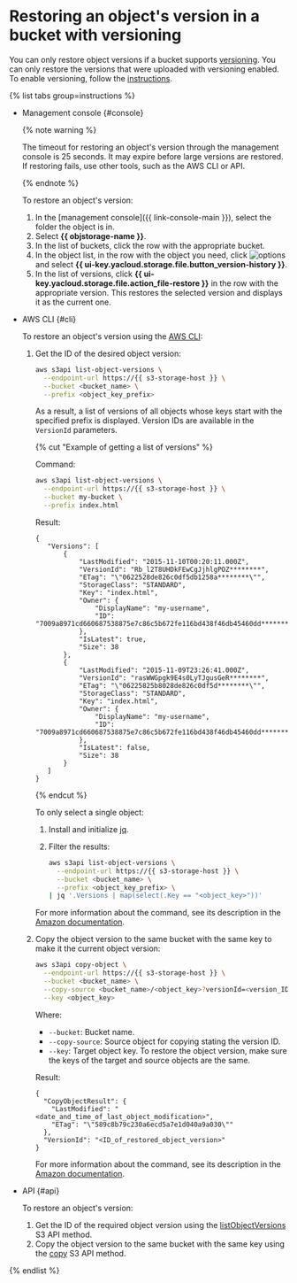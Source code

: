 # Restoring an object's version in a bucket with versioning

You can only restore object versions if a bucket supports [versioning](../../concepts/versioning.md). You can only restore the versions that were uploaded with versioning enabled. To enable versioning, follow the [instructions](../buckets/versioning.md).

{% list tabs group=instructions %}

- Management console {#console}

  {% note warning %}

  The timeout for restoring an object's version through the management console is 25 seconds. It may expire before large versions are restored. If restoring fails, use other tools, such as the AWS CLI or API.

  {% endnote %}

  To restore an object's version:

  1. In the [management console]({{ link-console-main }}), select the folder the object is in.
  1. Select **{{ objstorage-name }}**.
  1. In the list of buckets, click the row with the appropriate bucket.
  1. In the object list, in the row with the object you need, click ![options](../../../_assets/console-icons/ellipsis.svg) and select **{{ ui-key.yacloud.storage.file.button_version-history }}**.
  1. In the list of versions, click **{{ ui-key.yacloud.storage.file.action_file-restore }}** in the row with the appropriate version. This restores the selected version and displays it as the current one.

- AWS CLI {#cli}

  To restore an object's version using the [AWS CLI](../../tools/aws-cli.md):

  1. Get the ID of the desired object version:

     ```bash
     aws s3api list-object-versions \
       --endpoint-url https://{{ s3-storage-host }} \
       --bucket <bucket_name> \
       --prefix <object_key_prefix>
     ```

     As a result, a list of versions of all objects whose keys start with the specified prefix is displayed. Version IDs are available in the `VersionId` parameters.

     {% cut "Example of getting a list of versions" %}

     Command:

     ```bash
     aws s3api list-object-versions \
       --endpoint-url https://{{ s3-storage-host }} \
       --bucket my-bucket \
       --prefix index.html
     ```

     Result:

     ```text
     {
        "Versions": [
            {
                "LastModified": "2015-11-10T00:20:11.000Z",
                "VersionId": "Rb_l2T8UHDkFEwCgJjhlgPOZ********",
                "ETag": "\"0622528de826c0df5db1258a********\"",
                "StorageClass": "STANDARD",
                "Key": "index.html",
                "Owner": {
                    "DisplayName": "my-username",
                    "ID": "7009a8971cd660687538875e7c86c5b672fe116bd438f46db45460dd********"
                },
                "IsLatest": true,
                "Size": 38
            },
            {
                "LastModified": "2015-11-09T23:26:41.000Z",
                "VersionId": "rasWWGpgk9E4s0LyTJgusGeR********",
                "ETag": "\"06225825b8028de826c0df5d********\"",
                "StorageClass": "STANDARD",
                "Key": "index.html",
                "Owner": {
                    "DisplayName": "my-username",
                    "ID": "7009a8971cd660687538875e7c86c5b672fe116bd438f46db45460dd********"
                },
                "IsLatest": false,
                "Size": 38
            }
        ]
     }
     ```

     {% endcut %}

     To only select a single object:

     1. Install and initialize [jq](https://stedolan.github.io/jq/download/).
     1. Filter the results:

        ```bash
        aws s3api list-object-versions \
          --endpoint-url https://{{ s3-storage-host }} \
          --bucket <bucket_name> \
          --prefix <object_key_prefix> \
        | jq '.Versions | map(select(.Key == "<object_key>"))'
        ```

     For more information about the command, see its description in the [Amazon documentation](https://awscli.amazonaws.com/v2/documentation/api/latest/reference/s3api/list-object-versions.html).

  1. Copy the object version to the same bucket with the same key to make it the current object version:

     ```bash
     aws s3api copy-object \
       --endpoint-url https://{{ s3-storage-host }} \
       --bucket <bucket_name> \
       --copy-source <bucket_name>/<object_key>?versionId=<version_ID> \
       --key <object_key>
     ```

     Where:

     * `--bucket`: Bucket name.
     * `--copy-source`: Source object for copying stating the version ID.
     * `--key`: Target object key. To restore the object version, make sure the keys of the target and source objects are the same.

     Result:

     ```text
     {
       "CopyObjectResult": {
         "LastModified": "<date_and_time_of_last_object_modification>",
         "ETag": "\"589c8b79c230a6ecd5a7e1d040a9a030\""
       },
       "VersionId": "<ID_of_restored_object_version>"
     }
     ```

     For more information about the command, see its description in the [Amazon documentation](https://awscli.amazonaws.com/v2/documentation/api/latest/reference/s3api/copy-object.html).

- API {#api}

  To restore an object's version:

  1. Get the ID of the required object version using the [listObjectVersions](../../s3/api-ref/bucket/listObjectVersions.md) S3 API method.
  1. Copy the object version to the same bucket with the same key using the [copy](../../s3/api-ref/object/copy.md) S3 API method.

{% endlist %}
